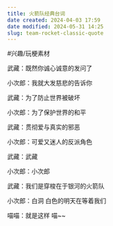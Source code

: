 ```yaml
---
title: 火箭队经典台词
date created: 2024-04-03 17:59
date modified: 2024-05-31 14:25
slug: team-rocket-classic-quote
---
```


#兴趣/玩梗素材 

武藏：既然你诚心诚意的发问了

小次郎：我就大发慈悲的告诉你

武藏：为了防止世界被破坏

小次郎：为了保护世界的和平

武藏：贯彻爱与真实的邪恶

小次郎：可爱又迷人的反派角色

武藏：武藏

小次郎：小次郎

武藏：我们是穿梭在于银河的火箭队

小次郎：白洞 白色的明天在等着我们

喵喵：就是这样 喵~~
